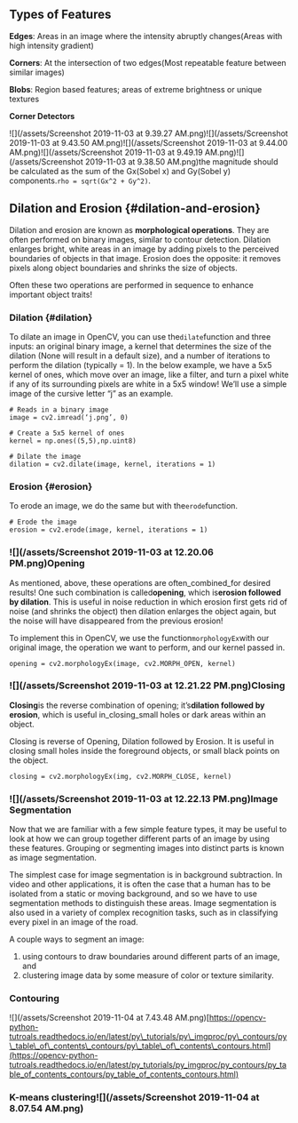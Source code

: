 ## Types of Features

**Edges**: Areas in an image where the intensity abruptly changes\(Areas with high intensity gradient\)

**Corners**:  At the intersection of two edges\(Most repeatable feature between similar images\)

**Blobs**:  Region based features; areas of extreme brightness or unique textures

**Corner Detectors**

![](/assets/Screenshot 2019-11-03 at 9.39.27 AM.png)![](/assets/Screenshot 2019-11-03 at 9.43.50 AM.png)![](/assets/Screenshot 2019-11-03 at 9.44.00 AM.png)![](/assets/Screenshot 2019-11-03 at 9.49.19 AM.png)![](/assets/Screenshot 2019-11-03 at 9.38.50 AM.png)the magnitude should be calculated as the sum of the Gx\(Sobel x\) and Gy\(Sobel y\) components.`rho = sqrt(Gx^2 + Gy^2)`.

## Dilation and Erosion {#dilation-and-erosion}

Dilation and erosion are known as **morphological operations**. They are often performed on binary images, similar to contour detection. Dilation enlarges bright, white areas in an image by adding pixels to the perceived boundaries of objects in that image. Erosion does the opposite: it removes pixels along object boundaries and shrinks the size of objects.

Often these two operations are performed in sequence to enhance important object traits!

### Dilation {#dilation}

To dilate an image in OpenCV, you can use the`dilate`function and three inputs: an original binary image, a kernel that determines the size of the dilation \(None will result in a default size\), and a number of iterations to perform the dilation \(typically = 1\). In the below example, we have a 5x5 kernel of ones, which move over an image, like a filter, and turn a pixel white if any of its surrounding pixels are white in a 5x5 window! We’ll use a simple image of the cursive letter “j” as an example.

```
# Reads in a binary image
image = cv2.imread(‘j.png’, 0) 

# Create a 5x5 kernel of ones
kernel = np.ones((5,5),np.uint8)

# Dilate the image
dilation = cv2.dilate(image, kernel, iterations = 1)
```

### Erosion {#erosion}

To erode an image, we do the same but with the`erode`function.

```
# Erode the image
erosion = cv2.erode(image, kernel, iterations = 1)
```

### ![](/assets/Screenshot 2019-11-03 at 12.20.06 PM.png)Opening

As mentioned, above, these operations are often\_combined\_for desired results! One such combination is called**opening**, which is**erosion followed by dilation**. This is useful in noise reduction in which erosion first gets rid of noise \(and shrinks the object\) then dilation enlarges the object again, but the noise will have disappeared from the previous erosion!

To implement this in OpenCV, we use the function`morphologyEx`with our original image, the operation we want to perform, and our kernel passed in.

```
opening = cv2.morphologyEx(image, cv2.MORPH_OPEN, kernel)
```

### ![](/assets/Screenshot 2019-11-03 at 12.21.22 PM.png)Closing

**Closing**is the reverse combination of opening; it’s**dilation followed by erosion**, which is useful in\_closing\_small holes or dark areas within an object.

Closing is reverse of Opening, Dilation followed by Erosion. It is useful in closing small holes inside the foreground objects, or small black points on the object.

```
closing = cv2.morphologyEx(img, cv2.MORPH_CLOSE, kernel)
```

### ![](/assets/Screenshot 2019-11-03 at 12.22.13 PM.png)Image Segmentation

Now that we are familiar with a few simple feature types, it may be useful to look at how we can group together different parts of an image by using these features. Grouping or segmenting images into distinct parts is known as image segmentation.

The simplest case for image segmentation is in background subtraction. In video and other applications, it is often the case that a human has to be isolated from a static or moving background, and so we have to use segmentation methods to distinguish these areas. Image segmentation is also used in a variety of complex recognition tasks, such as in classifying every pixel in an image of the road.

A couple ways to segment an image:

1. using contours to draw boundaries around different parts of an image, and
2. clustering image data by some measure of color or texture similarity.

### **Contouring**

![](/assets/Screenshot 2019-11-04 at 7.43.48 AM.png)[https://opencv-python-tutroals.readthedocs.io/en/latest/py\_tutorials/py\_imgproc/py\_contours/py\_table\_of\_contents\_contours/py\_table\_of\_contents\_contours.html](https://opencv-python-tutroals.readthedocs.io/en/latest/py_tutorials/py_imgproc/py_contours/py_table_of_contents_contours/py_table_of_contents_contours.html)

### K-means clustering![](/assets/Screenshot 2019-11-04 at 8.07.54 AM.png)



